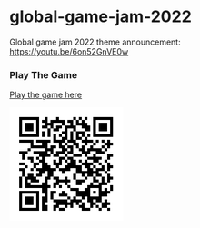 # global-game-jam-2022
Global game jam 2022 theme announcement: https://youtu.be/6on52GnVE0w

### Play The Game
[Play the game here](https://aallbrig.github.io/global-game-jam-2022/WebGL/index.html)

![QR code with link to the video game](docs/global-game-jam-2022-qr-code.png)

